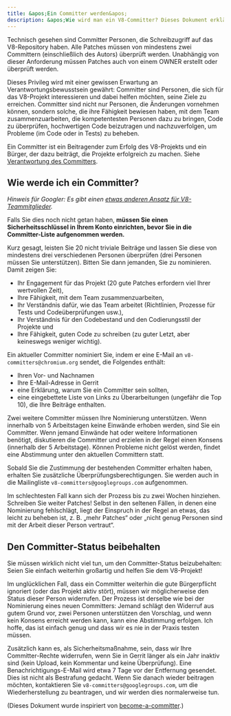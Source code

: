 ```yaml
---
title: &apos;Ein Committer werden&apos;
description: &apos;Wie wird man ein V8-Committer? Dieses Dokument erklärt es.&apos;
---
```

Technisch gesehen sind Committer Personen, die Schreibzugriff auf das V8-Repository haben. Alle Patches müssen von mindestens zwei Committern (einschließlich des Autors) überprüft werden. Unabhängig von dieser Anforderung müssen Patches auch von einem OWNER erstellt oder überprüft werden.

Dieses Privileg wird mit einer gewissen Erwartung an Verantwortungsbewusstsein gewährt: Committer sind Personen, die sich für das V8-Projekt interessieren und dabei helfen möchten, seine Ziele zu erreichen. Committer sind nicht nur Personen, die Änderungen vornehmen können, sondern solche, die ihre Fähigkeit bewiesen haben, mit dem Team zusammenzuarbeiten, die kompetentesten Personen dazu zu bringen, Code zu überprüfen, hochwertigen Code beizutragen und nachzuverfolgen, um Probleme (im Code oder in Tests) zu beheben.

Ein Committer ist ein Beitragender zum Erfolg des V8-Projekts und ein Bürger, der dazu beiträgt, die Projekte erfolgreich zu machen. Siehe [Verantwortung des Committers](/docs/committer-responsibility).

## Wie werde ich ein Committer?

*Hinweis für Googler: Es gibt einen [etwas anderen Ansatz für V8-Teammitglieder](http://go/v8/setup_permissions.md).*

Falls Sie dies noch nicht getan haben, **müssen Sie einen Sicherheitsschlüssel in Ihrem Konto einrichten, bevor Sie in die Committer-Liste aufgenommen werden.**

Kurz gesagt, leisten Sie 20 nicht triviale Beiträge und lassen Sie diese von mindestens drei verschiedenen Personen überprüfen (drei Personen müssen Sie unterstützen). Bitten Sie dann jemanden, Sie zu nominieren. Damit zeigen Sie:

- Ihr Engagement für das Projekt (20 gute Patches erfordern viel Ihrer wertvollen Zeit),
- Ihre Fähigkeit, mit dem Team zusammenzuarbeiten,
- Ihr Verständnis dafür, wie das Team arbeitet (Richtlinien, Prozesse für Tests und Codeüberprüfungen usw.),
- Ihr Verständnis für den Codebestand und den Codierungsstil der Projekte und
- Ihre Fähigkeit, guten Code zu schreiben (zu guter Letzt, aber keineswegs weniger wichtig).

Ein aktueller Committer nominiert Sie, indem er eine E-Mail an `v8-committers@chromium.org` sendet, die Folgendes enthält:

- Ihren Vor- und Nachnamen
- Ihre E-Mail-Adresse in Gerrit
- eine Erklärung, warum Sie ein Committer sein sollten,
- eine eingebettete Liste von Links zu Überarbeitungen (ungefähr die Top 10), die Ihre Beiträge enthalten.

Zwei weitere Committer müssen Ihre Nominierung unterstützen. Wenn innerhalb von 5 Arbeitstagen keine Einwände erhoben werden, sind Sie ein Committer. Wenn jemand Einwände hat oder weitere Informationen benötigt, diskutieren die Committer und erzielen in der Regel einen Konsens (innerhalb der 5 Arbeitstage). Können Probleme nicht gelöst werden, findet eine Abstimmung unter den aktuellen Committern statt.

Sobald Sie die Zustimmung der bestehenden Committer erhalten haben, erhalten Sie zusätzliche Überprüfungsberechtigungen. Sie werden auch in die Mailingliste `v8-committers@googlegroups.com` aufgenommen.

Im schlechtesten Fall kann sich der Prozess bis zu zwei Wochen hinziehen. Schreiben Sie weiter Patches! Selbst in den seltenen Fällen, in denen eine Nominierung fehlschlägt, liegt der Einspruch in der Regel an etwas, das leicht zu beheben ist, z. B. „mehr Patches“ oder „nicht genug Personen sind mit der Arbeit dieser Person vertraut“.

## Den Committer-Status beibehalten

Sie müssen wirklich nicht viel tun, um den Committer-Status beizubehalten: Seien Sie einfach weiterhin großartig und helfen Sie dem V8-Projekt!

Im unglücklichen Fall, dass ein Committer weiterhin die gute Bürgerpflicht ignoriert (oder das Projekt aktiv stört), müssen wir möglicherweise den Status dieser Person widerrufen. Der Prozess ist derselbe wie bei der Nominierung eines neuen Committers: Jemand schlägt den Widerruf aus gutem Grund vor, zwei Personen unterstützen den Vorschlag, und wenn kein Konsens erreicht werden kann, kann eine Abstimmung erfolgen. Ich hoffe, das ist einfach genug und dass wir es nie in der Praxis testen müssen.

Zusätzlich kann es, als Sicherheitsmaßnahme, sein, dass wir Ihre Committer-Rechte widerrufen, wenn Sie in Gerrit länger als ein Jahr inaktiv sind (kein Upload, kein Kommentar und keine Überprüfung). Eine Benachrichtigungs-E-Mail wird etwa 7 Tage vor der Entfernung gesendet. Dies ist nicht als Bestrafung gedacht. Wenn Sie danach wieder beitragen möchten, kontaktieren Sie `v8-committers@googlegroups.com`, um die Wiederherstellung zu beantragen, und wir werden dies normalerweise tun.

(Dieses Dokument wurde inspiriert von [become-a-committer](https://dev.chromium.org/getting-involved/become-a-committer).)
